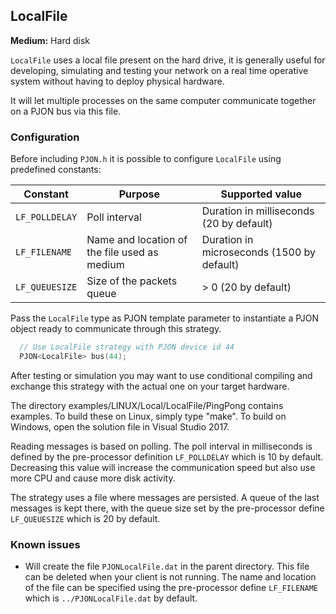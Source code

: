 ## LocalFile

**Medium:** Hard disk

`LocalFile` uses a local file present on the hard drive, it is generally useful for developing, simulating and testing your network on a real time operative system without having to deploy physical hardware.

It will let multiple processes on the same computer communicate together on a PJON bus via this file.

### Configuration

Before including `PJON.h` it is possible to configure `LocalFile` using predefined constants:

| Constant           | Purpose                                      | Supported value                            |
| ------------------ |--------------------------------------------- | ------------------------------------------ |
| `LF_POLLDELAY`     | Poll interval                                | Duration in milliseconds (20 by default)   |
| `LF_FILENAME`      | Name and location of the file used as medium | Duration in microseconds (1500 by default) |
| `LF_QUEUESIZE`     | Size of the packets queue                    | > 0 (20 by default)                        |

Pass the `LocalFile` type as PJON template parameter to instantiate a PJON object ready to communicate through this strategy.
```cpp  
  // Use LocalFile strategy with PJON device id 44
  PJON<LocalFile> bus(44);
```
After testing or simulation you may want to use conditional compiling and exchange this strategy with the actual one on your target hardware.

The directory examples/LINUX/Local/LocalFile/PingPong contains examples. To build these on Linux, simply type "make". To build on Windows, open the solution file in Visual Studio 2017.

Reading messages is based on polling. The poll interval in milliseconds is defined by the pre-processor definition `LF_POLLDELAY` which is 10 by default. Decreasing this value will increase the communication speed but also use more CPU and cause more disk activity.

The strategy uses a file where messages are persisted. A queue of the last messages is kept there, with the queue size set by the pre-processor define `LF_QUEUESIZE` which is 20 by default.

### Known issues
- Will create the file `PJONLocalFile.dat` in the parent directory. This
file can be deleted when your client is not running. The name and location of the file can be specified using the pre-processor define `LF_FILENAME` which is `../PJONLocalFile.dat` by default.
